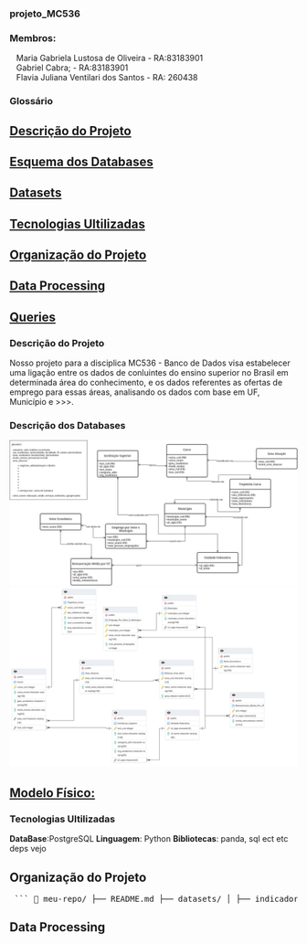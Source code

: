 ### projeto_MC536

### Membros:  
&nbsp;&nbsp;&nbsp;Maria Gabriela Lustosa de Oliveira - RA:83183901  
&nbsp;&nbsp;&nbsp;Gabriel Cabra; - RA:83183901  
&nbsp;&nbsp;&nbsp;Flavia Juliana Ventilari dos Santos - RA: 260438  


### Glossário

## [Descrição do Projeto](#descrica-do-projeto)
## [Esquema dos Databases](#esquema-dos-databases)
## [Datasets](#datasets)
## [Tecnologias Ultilizadas](#linguagens-ultilizadas)
## [Organização do Projeto](#Organização-do-projeto)
## [Data Processing](#data-processing)
## [Queries](#queries)


### Descrição do Projeto

Nosso projeto para a disciplica MC536 - Banco de Dados visa estabelecer uma ligação entre os dados de conluintes do ensino superior no Brasil em determinada área do conhecimento, e os dados referentes as ofertas de emprego para essas áreas, analisando os dados com base em UF, Município e >>>.

### Descrição dos Databases

![Preview do Modelo Conceitual](models/conceptual_model.png)
![Preview do Modelo Relacional](models/relational_model.png)
## [Modelo Físico:](models/physical_model.sql)




### Tecnologias Ultilizadas

**DataBase**:PostgreSQL 
**Linguagem**: Python
**Bibliotecas**: panda, sql ect etc deps vejo

## Organização do Projeto

<pre> ``` 📁 meu-repo/ ├── README.md ├── datasets/ │ ├── indicadores_educacao.csv │ ├── rais_tabela4_2021.csv │ ├── rais_tabela4_2023.csv │ ├── rais_tabela4_joined.csv │ ├── rais_tabela6_2021.csv │ ├── rais_tabela6_2023.csv │ └── rais_tabela6_joined.csv ├── models/ │ ├── conpectual_models.png │ ├── physical_model.sql │ └── relational_model.png ├── preprocessed_dataset/ │ ├── RAIS_ano_base_2021_TABELA4.csv │ ├── RAIS_ano_base_2021_TABELA6.csv │ ├── RAIS_ano_base_2023_TABELA4.csv │ ├── RAIS_ano_base_2023_TABELA6.csv │ └── indicadores_trajetoria_educacao_superior_2019_2023.csv ├── projeto1/ ├── arquivos/ │ ├── create_database.py │ ├── fill_database.py │ ├── process_datasets.py │ └── querries.py ├── main.py ``` </pre>


## Data Processing




